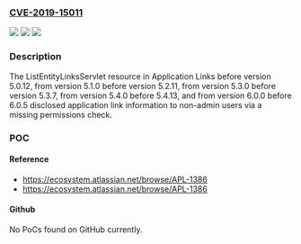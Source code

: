 ### [CVE-2019-15011](https://cve.mitre.org/cgi-bin/cvename.cgi?name=CVE-2019-15011)
![](https://img.shields.io/static/v1?label=Product&message=Application%20Links&color=blue)
![](https://img.shields.io/static/v1?label=Version&message=%3C%205.0.12%20&color=brighgreen)
![](https://img.shields.io/static/v1?label=Vulnerability&message=Information%20Exposure&color=brighgreen)

### Description

The ListEntityLinksServlet resource in Application Links before version 5.0.12, from version 5.1.0 before version 5.2.11, from version 5.3.0 before version 5.3.7, from version 5.4.0 before 5.4.13, and from version 6.0.0 before 6.0.5 disclosed application link information to non-admin users via a missing permissions check.

### POC

#### Reference
- https://ecosystem.atlassian.net/browse/APL-1386
- https://ecosystem.atlassian.net/browse/APL-1386

#### Github
No PoCs found on GitHub currently.

